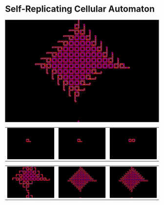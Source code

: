 # Self-Replicating Cellular Automaton



[![Watch the video](https://github.com/AndreiSerbanescu/Self-replicating-cellular-automaton/blob/master/images/loop.jpeg)](https://youtu.be/0AbS0XiSx0Q)


|  |  |  |
|---|---| ---|
|![Screenshot5](https://github.com/AndreiSerbanescu/Self-replicating-cellular-automaton/blob/master/screenshots/screenshot0016.jpg) |  ![Screenshot3](https://github.com/AndreiSerbanescu/Self-replicating-cellular-automaton/blob/master/screenshots/screenshot0016.jpg)|  ![Screenshot2](https://github.com/AndreiSerbanescu/Self-replicating-cellular-automaton/blob/master/screenshots/screenshot0130.jpg)|


|  |  |  |
|---|---| ---|
|![Screenshot5](https://github.com/AndreiSerbanescu/Self-replicating-cellular-automaton/blob/master/screenshots/screenshot0808.jpg) |  ![Screenshot3](https://github.com/AndreiSerbanescu/Self-replicating-cellular-automaton/blob/master/screenshots/loop0265.jpg)|  ![Screenshot2](https://github.com/AndreiSerbanescu/Self-replicating-cellular-automaton/blob/master/screenshots/loop0269.jpg)|

